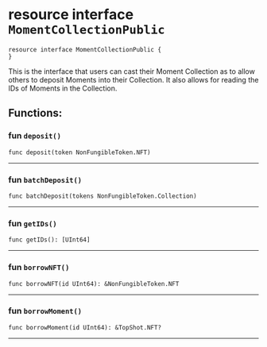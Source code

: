 # resource interface `MomentCollectionPublic`

```
resource interface MomentCollectionPublic {
}
```

 This is the interface that users can cast their Moment Collection as
 to allow others to deposit Moments into their Collection. It also allows for reading
 the IDs of Moments in the Collection.

## Functions:


### fun `deposit()`

```
func deposit(token NonFungibleToken.NFT)
```



---

### fun `batchDeposit()`

```
func batchDeposit(tokens NonFungibleToken.Collection)
```



---

### fun `getIDs()`

```
func getIDs(): [UInt64] 
```



---

### fun `borrowNFT()`

```
func borrowNFT(id UInt64): &NonFungibleToken.NFT 
```



---

### fun `borrowMoment()`

```
func borrowMoment(id UInt64): &TopShot.NFT? 
```



---


